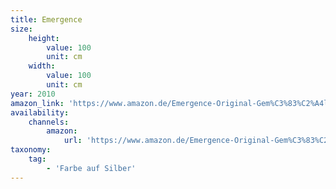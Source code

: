 ```yaml
---
title: Emergence
size:
    height:
        value: 100
        unit: cm
    width:
        value: 100
        unit: cm
year: 2010
amazon_link: 'https://www.amazon.de/Emergence-Original-Gem%C3%83%C2%A4lde-Brigitte-Smith/dp/B01N6C14RB'
availability:
    channels:
        amazon:
            url: 'https://www.amazon.de/Emergence-Original-Gem%C3%83%C2%A4lde-Brigitte-Smith/dp/B01N6C14RB'
taxonomy:
    tag:
        - 'Farbe auf Silber'
---
```

